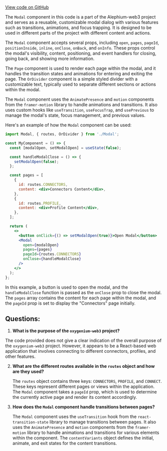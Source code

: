 [View code on GitHub](https://github.com/oxygenium/oxygenium-web3/packages/web3-react/src/components/Common/Modal/index.tsx)

The `Modal` component in this code is a part of the Alephium-web3 project and serves as a reusable, customizable modal dialog with various features such as transitions, animations, and focus trapping. It is designed to be used in different parts of the project with different content and actions.

The `Modal` component accepts several props, including `open`, `pages`, `pageId`, `positionInside`, `inline`, `onClose`, `onBack`, and `onInfo`. These props control the modal's visibility, content, positioning, and event handlers for closing, going back, and showing more information.

The `Page` component is used to render each page within the modal, and it handles the transition states and animations for entering and exiting the page. The `OrDivider` component is a simple styled divider with a customizable text, typically used to separate different sections or actions within the modal.

The `Modal` component uses the `AnimatePresence` and `motion` components from the `framer-motion` library to handle animations and transitions. It also uses custom hooks like `useTransition`, `useFocusTrap`, and `usePrevious` to manage the modal's state, focus management, and previous values.

Here's an example of how the `Modal` component can be used:

```jsx
import Modal, { routes, OrDivider } from './Modal';

const MyComponent = () => {
  const [modalOpen, setModalOpen] = useState(false);

  const handleModalClose = () => {
    setModalOpen(false);
  };

  const pages = [
    {
      id: routes.CONNECTORS,
      content: <div>Connectors Content</div>,
    },
    {
      id: routes.PROFILE,
      content: <div>Profile Content</div>,
    },
  ];

  return (
    <>
      <button onClick={() => setModalOpen(true)}>Open Modal</button>
      <Modal
        open={modalOpen}
        pages={pages}
        pageId={routes.CONNECTORS}
        onClose={handleModalClose}
      />
    </>
  );
};
```

In this example, a button is used to open the modal, and the `handleModalClose` function is passed as the `onClose` prop to close the modal. The `pages` array contains the content for each page within the modal, and the `pageId` prop is set to display the "Connectors" page initially.
## Questions: 
 1. **What is the purpose of the `oxygenium-web3` project?**

   The code provided does not give a clear indication of the overall purpose of the `oxygenium-web3` project. However, it appears to be a React-based web application that involves connecting to different connectors, profiles, and other features.

2. **What are the different routes available in the `routes` object and how are they used?**

   The `routes` object contains three keys: `CONNECTORS`, `PROFILE`, and `CONNECT`. These keys represent different pages or views within the application. The `Modal` component takes a `pageId` prop, which is used to determine the currently active page and render its content accordingly.

3. **How does the `Modal` component handle transitions between pages?**

   The `Modal` component uses the `useTransition` hook from the `react-transition-state` library to manage transitions between pages. It also uses the `AnimatePresence` and `motion` components from the `framer-motion` library to handle animations and transitions for various elements within the component. The `contentVariants` object defines the initial, animate, and exit states for the content transitions.
